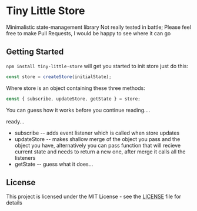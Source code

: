 # Tiny Little Store

Minimalistic state-management library
Not really tested in battle; Please feel free to make Pull Requests, I would be happy to see where it can go

## Getting Started

`npm install tiny-little-store`
will get you started
to init store just do this:
```javascript
const store = createStore(initialState);
```
Where store is an object containing these three methods:
```javascript
const { subscribe, updateStore, getState } = store;
```
You can guess how it works before you continue reading....

ready...

+ subscribe -- adds event listener which is called when store updates
+ updateStore -- makes shallow merge of the object you pass and the object you have, alternatively you can pass function that will recieve current state and needs to return a new one, after merge it calls all the listeners
+ getState -- guess what it does...

## License

This project is licensed under the MIT License - see the [LICENSE](LICENSE) file for details